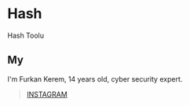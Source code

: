 # Hash
Hash Toolu


## My
I'm Furkan Kerem, 14 years old, cyber security expert.


> [INSTAGRAM](https://Instagram.com/saep_officiall_/)
